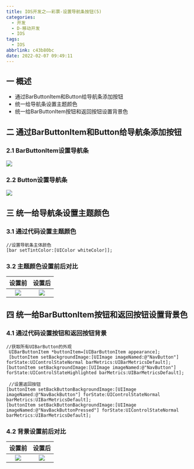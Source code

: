 ```yaml
---
title: IOS开发之——彩票-设置导航条按钮(5)
categories:
  - 开发
  - D-移动开发
  - IOS
tags:
  - IOS
abbrlink: c43b80bc
date: 2022-02-07 09:49:11
---
```

## 一 概述

* 通过BarButtonItem和Button给导航条添加按钮
* 统一给导航条设置主题颜色
* 统一给BarButtonItem按钮和返回按钮设置背景色

<!--more-->

## 二 通过BarButtonItem和Button给导航条添加按钮

### 2.1 BarButtonItem设置导航条 

![][1]

### 2.2 Button设置导航条
![][2]

## 三 统一给导航条设置主题颜色

### 3.1 通过代码设置主题颜色

```
//设置导航条主体颜色
[bar setTintColor:[UIColor whiteColor]];
```

### 3.2 主题颜色设置前后对比

| 设置前 | 设置后 |
| :----: | :----: |
| ![][3] | ![][4] |

## 四 统一给BarButtonItem按钮和返回按钮设置背景色

### 4.1 通过代码设置按钮和返回按钮背景

```
//获取所有UIBarButton的外观
 UIBarButtonItem *buttonItem=[UIBarButtonItem appearance];
 [buttonItem setBackgroundImage:[UIImage imageNamed:@"NavButton"] forState:UIControlStateNormal barMetrics:UIBarMetricsDefault];
[buttonItem setBackgroundImage:[UIImage imageNamed:@"NavButton"] forState:UIControlStateHighlighted barMetrics:UIBarMetricsDefault];
    
 //设置返回按钮
[buttonItem setBackButtonBackgroundImage:[UIImage imageNamed:@"NavBackButton"] forState:UIControlStateNormal barMetrics:UIBarMetricsDefault];
[buttonItem setBackButtonBackgroundImage:[UIImage imageNamed:@"NavBackButtonPressed"] forState:UIControlStateNormal barMetrics:UIBarMetricsDefault];
```

### 4.2 背景设置前后对比

| 设置前 | 设置后 |
| :----: | :----: |
| ![][5] | ![][6] |




[1]:https://cdn.jsdelivr.net/gh/PGzxc/CDN@master/blog-ios/ios-caipiao-navigation-barbuttonitem-setting.png
[2]:https://cdn.jsdelivr.net/gh/PGzxc/CDN@master/blog-ios/ios-caipiao-navigation-button-setting.png
[3]:https://cdn.jsdelivr.net/gh/PGzxc/CDN@master/blog-ios/ios-caipiao-navigation-color-theme-before.png
[4]:https://cdn.jsdelivr.net/gh/PGzxc/CDN@master/blog-ios/ios-caipiao-navigation-color-theme-after.png
[5]:https://cdn.jsdelivr.net/gh/PGzxc/CDN@master/blog-ios/ios-caipiao-navigation-background-before.gif
[6]:https://cdn.jsdelivr.net/gh/PGzxc/CDN@master/blog-ios/ios-caipiao-navigation-background-after.gif